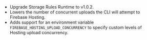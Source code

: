 - Upgrade Storage Rules Runtime to v1.0.2.
- Lowers the number of concurrent uploads the CLI will attempt to Firebase Hosting.
- Adds support for an environment variable `FIREBASE_HOSTING_UPLOAD_CONCURRENCY` to specify custom levels of Hosting upload concurrency.
